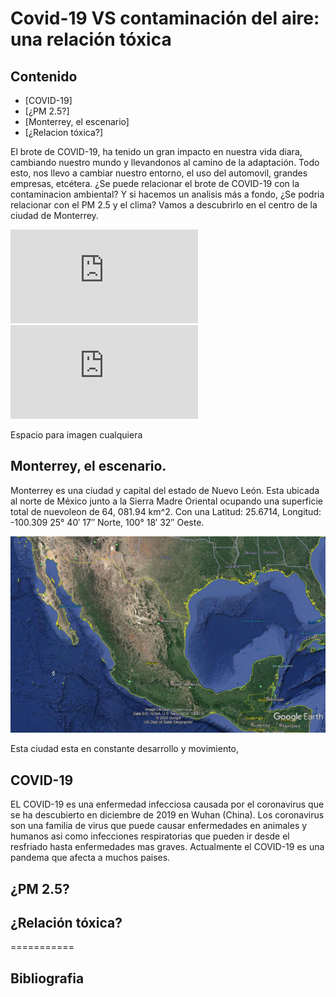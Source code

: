 Covid-19 VS contaminación del aire: una relación tóxica 
===================

## Contenido
- [COVID-19]
- [¿PM 2.5?]
- [Monterrey, el escenario]
- [¿Relacion tóxica?]

El brote de COVID-19, ha tenido un gran impacto en nuestra vida diara, cambiando nuestro mundo y llevandonos al camino de la adaptación. Todo esto, nos llevo a cambiar nuestro entorno, el uso del automovil, grandes empresas, etcétera. ¿Se puede relacionar el brote de COVID-19 con la contaminacion ambiental? Y si hacemos un analisis más a fondo, ¿Se podria relacionar con el PM 2.5 y el clima? Vamos a descubrirlo en el centro de la ciudad de Monterrey.

<div class="data-embeds">
<iframe allowfullscreen="" class="data-embed is-active" frameborder="0" src="https://datastudio.google.com/embed/reporting/fe8a3c7d-9303-4e70-8acb-4e042714fa76/page/epuOB"></iframe>
<iframe allowfullscreen="" class="data-embed" frameborder="0" src="https://datastudio.google.com/embed/reporting/fe8a3c7d-9303-4e70-8acb-4e042714fa76/page/bhuOB"></iframe>
</div>

Espacio para imagen cualquiera

## Monterrey, el escenario.
Monterrey es una ciudad y capital del estado de Nuevo León. Esta ubicada al norte de México junto a la Sierra Madre Oriental ocupando una superficie total de nuevoleon de 64, 081.94 km^2. Con una Latitud: 25.6714, Longitud: -100.309 25° 40′ 17″ Norte, 100° 18′ 32″ Oeste.

![](https://github.com/k488-bit/Challenge_CdeCMx/blob/gh-pages/Images/117645984_681250895804238_3205561972497632758_n.png)

Esta ciudad esta en constante desarrollo y movimiento, 

## COVID-19
EL COVID-19 es una enfermedad infecciosa causada por el coronavirus que se ha descubierto en diciembre de 2019 en Wuhan (China). Los coronavirus son una familia de virus que puede causar enfermedades en animales y humanos asi como infecciones respiratorias que pueden ir desde el resfriado hasta enfermedades mas graves. Actualmente el COVID-19 es una pandema que afecta a muchos paises.


## ¿PM 2.5?


## ¿Relación tóxica?


===========
## Bibliografia
